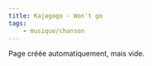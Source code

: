```yaml
---
title: Kajagogo - Won't go
tags:
    - musique/chanson
---
```


Page créée automatiquement, mais vide.
